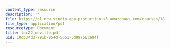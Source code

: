 ```yaml
---
content_type: resource
description: ''
file: https://ol-ocw-studio-app-production.s3.amazonaws.com/courses/18-366-random-walks-and-diffusion-fall-2006/10db34d3791b954d56515d997b0c694f_lec22_neville.pdf
file_type: application/pdf
resourcetype: Document
title: lec22_neville.pdf
uid: 10db34d3-791b-954d-5651-5d997b0c694f
---
```

